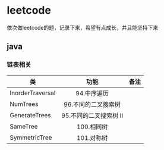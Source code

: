 # leetcode
依次做leetcode的题，记录下来，希望有点成长，并且能坚持下来

## java

### 链表相关
| 类   |      功能      |  备注 |
|----------|:-------------:|------:|
| InorderTraversal |  94.中序遍历 |  |
| NumTrees |  96.不同的二叉搜索树 |  |
| GenerateTrees |  95.不同的二叉搜索树 Ⅱ|  |
| SameTree |  100.相同树  |
| SymmetricTree |  101.对称树  |
